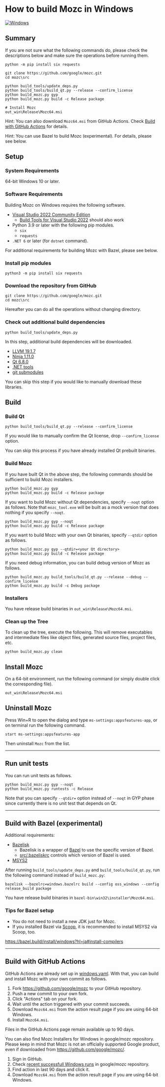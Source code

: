 How to build Mozc in Windows
============================

[![Windows](https://github.com/google/mozc/actions/workflows/windows.yaml/badge.svg)](https://github.com/google/mozc/actions/workflows/windows.yaml)

## Summary

If you are not sure what the following commands do, please check the descriptions below and make sure the operations before running them.

```
python -m pip install six requests

git clone https://github.com/google/mozc.git
cd mozc\src

python build_tools/update_deps.py
python build_tools/build_qt.py --release --confirm_license
python build_mozc.py gyp
python build_mozc.py build -c Release package

# Install Mozc
out_win\Release\Mozc64.msi
```

Hint: You can also download `Mozc64.msi` from GitHub Actions. Check [Build with GitHub Actions](#build-with-github-actions) for details.

Hint: You can use Bazel to build Mozc (experimental). For details, please see below.

## Setup

### System Requirements

64-bit Windows 10 or later.

### Software Requirements

Building Mozc on Windows requires the following software.

  * [Visual Studio 2022 Community Edition](https://visualstudio.microsoft.com/downloads/#visual-studio-community-2022)
    * [Build Tools for Visual Studio 2022](https://visualstudio.microsoft.com/downloads/#build-tools-for-visual-studio-2022) should also work
  * Python 3.9 or later with the following pip modules.
    * `six`
    * `requests`
  * `.NET 6` or later (for `dotnet` command).

For additional requirements for building Mozc with Bazel, please see below.

### Install pip modules

```
python3 -m pip install six requests
```

### Download the repository from GitHub

```
git clone https://github.com/google/mozc.git
cd mozc\src
```

Hereafter you can do all the operations without changing directory.

### Check out additional build dependencies

```
python build_tools/update_deps.py
```

In this step, additional build dependencies will be downloaded.

  * [LLVM 19.1.7](https://github.com/llvm/llvm-project/releases/tag/llvmorg-19.1.7)
  * [Ninja 1.11.0](https://github.com/ninja-build/ninja/releases/download/v1.11.0/ninja-win.zip)
  * [Qt 6.8.0](https://download.qt.io/archive/qt/6.8/6.8.0/submodules/qtbase-everywhere-src-6.8.0.tar.xz)
  * [.NET tools](../dotnet-tools.json)
  * [git submodules](../.gitmodules)

You can skip this step if you would like to manually download these libraries.

## Build

### Build Qt

```
python build_tools/build_qt.py --release --confirm_license
```

If you would like to manually confirm the Qt license, drop `--confirm_license` option.

You can skip this process if you have already installed Qt prebuilt binaries.

### Build Mozc

If you have built Qt in the above step, the following commands should be sufficient to build Mozc installers.

```
python build_mozc.py gyp
python build_mozc.py build -c Release package
```

If you want to build Mozc without Qt dependencies, specify `--noqt` option as follows.  Note that `mozc_tool.exe` will be built as a mock version that does nothing if you specify `--noqt`.

```
python build_mozc.py gyp --noqt
python build_mozc.py build -c Release package
```

If you want to build Mozc with your own Qt binaries, specify `--qtdir` option as follows.

```
python build_mozc.py gyp --qtdir=<your Qt directory>
python build_mozc.py build -c Release package
```

If you need debug information, you can build debug version of Mozc as follows.

```
python build_mozc.py build_tools/build_qt.py --release --debug --confirm_license
python build_mozc.py build -c Debug package
```

### Installers

You have release build binaries in `out_win\Release\Mozc64.msi`.

### Clean up the Tree

To clean up the tree, execute the following. This will remove executables and intermediate files like object files, generated source files, project files, etc.

```
python build_mozc.py clean
```

## Install Mozc

On a 64-bit environment, run the following command (or simply double click the corresponding file).

```
out_win\Release\Mozc64.msi
```

## Uninstall Mozc

Press Win+R to open the dialog and type `ms-settings:appsfeatures-app`, or on terminal run the following command.

```
start ms-settings:appsfeatures-app
```

Then uninstall `Mozc` from the list.

---

## Run unit tests

You can run unit tests as follows.

```
python build_mozc.py gyp --noqt
python build_mozc.py runtests -c Release
```

Note that you can specify `--qtdir=` option instead of `--noqt` in GYP phase since currently there is no unit test that depends on Qt.

---

## Build with Bazel (experimental)

Additional requirements:

* [Bazelisk](https://github.com/bazelbuild/bazelisk)
  * Bazelisk is a wrapper of [Bazel](https://bazel.build) to use the specific version of Bazel.
  * [src/.bazeliskrc](../src/.bazeliskrc) controls which version of Bazel is used.
* [MSYS2](https://github.com/msys2/msys2)

After running `build_tools/update_deps.py` and `build_tools/build_qt.py`, run the following command instead of `build_mozc.py`:

```
bazelisk --bazelrc=windows.bazelrc build --config oss_windows --config release_build package
```

You have release build binaries in `bazel-bin\win32\installer\Mozc64.msi`.

### Tips for Bazel setup

* You do not need to install a new JDK just for Mozc.
* If you installed Bazel via [Scoop](https://scoop.sh), it is recommended to install MSYS2 via Scoop, too.

https://bazel.build/install/windows?hl=ja#install-compilers

---

## Build with GitHub Actions

GitHub Actions are already set up in [windows.yaml](../.github/workflows/windows.yaml). With that, you can build and install Mozc with your own commit as follows.

1. Fork https://github.com/google/mozc to your GitHub repository.
2. Push a new commit to your own fork.
3. Click "Actions" tab on your fork.
4. Wait until the action triggered with your commit succeeds.
5. Download `Mozc64.msi` from the action result page if you are using 64-bit Windows.
6. Install `Mozc64.msi`.

Files in the GitHub Actions page remain available up to 90 days.

You can also find Mozc Installers for Windows in google/mozc repository. Please keep in mind that Mozc is not an officially supported Google product, even if downloaded from https://github.com/google/mozc/.

1. Sign in GitHub.
2. Check [recent successfull Windows runs](https://github.com/google/mozc/actions/workflows/windows.yaml?query=is%3Asuccess) in google/mozc repository.
3. Find action in last 90 days and click it.
4. Download `Mozc64.msi` from the action result page if you are using 64-bit Windows.

